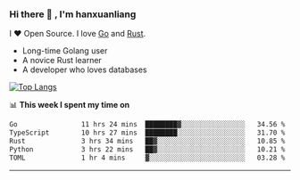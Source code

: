 ### Hi there 👋 , I'm hanxuanliang

<!--
**hanxuanliang/hanxuanliang** is a ✨ _special_ ✨ repository because its `README.md` (this file) appears on your GitHub profile.

Here are some ideas to get you started:

- 🔭 I’m currently working on ...
- 🌱 I’m currently learning ...
- 👯 I’m looking to collaborate on ...
- 🤔 I’m looking for help with ...
- 💬 Ask me about ...
- 📫 How to reach me: ...
- 😄 Pronouns: ...
- ⚡ Fun fact: ...
-->
I ❤ Open Source. I love [Go](https://golang.org) and [Rust](https://www.rust-lang.org/zh-CN/).

* Long-time Golang user
* A novice Rust learner
* A developer who loves databases

[![Top Langs](https://github-readme-stats.vercel.app/api?username=hanxuanliang&show_icons=true&count_private=true&line_height=40)](https://github.com/anuraghazra/github-readme-stats)

📊 **This week I spent my time on**
<!--START_SECTION:waka-->

```txt
Go                11 hrs 24 mins  ████████▓░░░░░░░░░░░░░░░░   34.56 %
TypeScript        10 hrs 27 mins  ████████░░░░░░░░░░░░░░░░░   31.70 %
Rust              3 hrs 34 mins   ██▓░░░░░░░░░░░░░░░░░░░░░░   10.85 %
Python            3 hrs 22 mins   ██▓░░░░░░░░░░░░░░░░░░░░░░   10.21 %
TOML              1 hr 4 mins     ▓░░░░░░░░░░░░░░░░░░░░░░░░   03.28 %
```

<!--END_SECTION:waka-->

***
